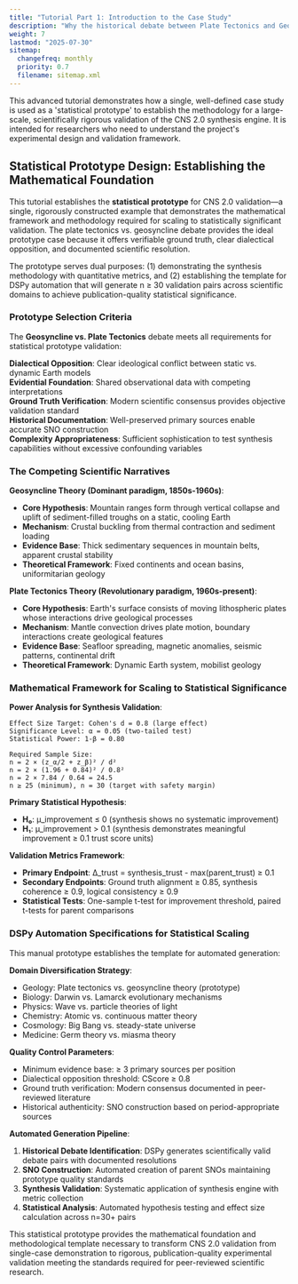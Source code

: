 ```yaml
---
title: "Tutorial Part 1: Introduction to the Case Study"
description: "Why the historical debate between Plate Tectonics and Geosyncline theory is a perfect test case for Chiral Narrative Synthesis."
weight: 7
lastmod: "2025-07-30"
sitemap:
  changefreq: monthly
  priority: 0.7
  filename: sitemap.xml
---
```


This advanced tutorial demonstrates how a single, well-defined case study is used as a 'statistical prototype' to establish the methodology for a large-scale, scientifically rigorous validation of the CNS 2.0 synthesis engine. It is intended for researchers who need to understand the project's experimental design and validation framework.

## Statistical Prototype Design: Establishing the Mathematical Foundation

This tutorial establishes the **statistical prototype** for CNS 2.0 validation—a single, rigorously constructed example that demonstrates the mathematical framework and methodology required for scaling to statistically significant validation. The plate tectonics vs. geosyncline debate provides the ideal prototype case because it offers verifiable ground truth, clear dialectical opposition, and documented scientific resolution.

The prototype serves dual purposes: (1) demonstrating the synthesis methodology with quantitative metrics, and (2) establishing the template for DSPy automation that will generate n ≥ 30 validation pairs across scientific domains to achieve publication-quality statistical significance.

### Prototype Selection Criteria

The **Geosyncline vs. Plate Tectonics** debate meets all requirements for statistical prototype validation:

**Dialectical Opposition**: Clear ideological conflict between static vs. dynamic Earth models  
**Evidential Foundation**: Shared observational data with competing interpretations  
**Ground Truth Verification**: Modern scientific consensus provides objective validation standard  
**Historical Documentation**: Well-preserved primary sources enable accurate SNO construction  
**Complexity Appropriateness**: Sufficient sophistication to test synthesis capabilities without excessive confounding variables

### The Competing Scientific Narratives

**Geosyncline Theory (Dominant paradigm, 1850s-1960s)**:
- **Core Hypothesis**: Mountain ranges form through vertical collapse and uplift of sediment-filled troughs on a static, cooling Earth
- **Mechanism**: Crustal buckling from thermal contraction and sediment loading
- **Evidence Base**: Thick sedimentary sequences in mountain belts, apparent crustal stability
- **Theoretical Framework**: Fixed continents and ocean basins, uniformitarian geology

**Plate Tectonics Theory (Revolutionary paradigm, 1960s-present)**:
- **Core Hypothesis**: Earth's surface consists of moving lithospheric plates whose interactions drive geological processes
- **Mechanism**: Mantle convection drives plate motion, boundary interactions create geological features
- **Evidence Base**: Seafloor spreading, magnetic anomalies, seismic patterns, continental drift
- **Theoretical Framework**: Dynamic Earth system, mobilist geology

### Mathematical Framework for Scaling to Statistical Significance

**Power Analysis for Synthesis Validation**:
```
Effect Size Target: Cohen's d = 0.8 (large effect)
Significance Level: α = 0.05 (two-tailed test)
Statistical Power: 1-β = 0.80

Required Sample Size:
n = 2 × (z_α/2 + z_β)² / d²
n = 2 × (1.96 + 0.84)² / 0.8²
n = 2 × 7.84 / 0.64 = 24.5
n ≥ 25 (minimum), n = 30 (target with safety margin)
```

**Primary Statistical Hypothesis**:
- **H₀**: μ_improvement ≤ 0 (synthesis shows no systematic improvement)
- **H₁**: μ_improvement > 0.1 (synthesis demonstrates meaningful improvement ≥ 0.1 trust score units)

**Validation Metrics Framework**:
- **Primary Endpoint**: Δ_trust = synthesis_trust - max(parent_trust) ≥ 0.1
- **Secondary Endpoints**: Ground truth alignment ≥ 0.85, synthesis coherence ≥ 0.9, logical consistency ≥ 0.9
- **Statistical Tests**: One-sample t-test for improvement threshold, paired t-tests for parent comparisons

### DSPy Automation Specifications for Statistical Scaling

This manual prototype establishes the template for automated generation:

**Domain Diversification Strategy**:
- Geology: Plate tectonics vs. geosyncline theory (prototype)
- Biology: Darwin vs. Lamarck evolutionary mechanisms  
- Physics: Wave vs. particle theories of light
- Chemistry: Atomic vs. continuous matter theory
- Cosmology: Big Bang vs. steady-state universe
- Medicine: Germ theory vs. miasma theory

**Quality Control Parameters**:
- Minimum evidence base: ≥ 3 primary sources per position
- Dialectical opposition threshold: CScore ≥ 0.8
- Ground truth verification: Modern consensus documented in peer-reviewed literature
- Historical authenticity: SNO construction based on period-appropriate sources

**Automated Generation Pipeline**:
1. **Historical Debate Identification**: DSPy generates scientifically valid debate pairs with documented resolutions
2. **SNO Construction**: Automated creation of parent SNOs maintaining prototype quality standards
3. **Synthesis Validation**: Systematic application of synthesis engine with metric collection
4. **Statistical Analysis**: Automated hypothesis testing and effect size calculation across n=30+ pairs

This statistical prototype provides the mathematical foundation and methodological template necessary to transform CNS 2.0 validation from single-case demonstration to rigorous, publication-quality experimental validation meeting the standards required for peer-reviewed scientific research.
